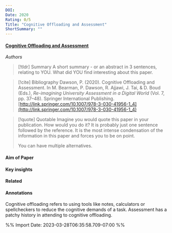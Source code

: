 ```yaml
---
DOI: 
Date: 2020
Rating: 0/5
Title: "Cognitive Offloading and Assessment"
ShortSummary: ""
---
```



#### [Cognitive Offloading and Assessment](dawsonCognitiveOffloadingAssessment2020.pdf)
*Authors*



> [!tldr] Summary
> A short summary - or an abstract in 3 sentences, relating to YOU. What did YOU find interesting about this paper. 

> [!cite] Bibliography
>Dawson, P. (2020). Cognitive Offloading and Assessment. In M. Bearman, P. Dawson, R. Ajjawi, J. Tai, & D. Boud (Eds.), _Re-imagining University Assessment in a Digital World_ (Vol. 7, pp. 37–48). Springer International Publishing. [http://link.springer.com/10.1007/978-3-030-41956-1_4](http://link.springer.com/10.1007/978-3-030-41956-1_4)

> [!quote] Quotable
> Imagine you would quote this paper in your publication. How would you do it? It is probably just one sentence followed by the reference. It is the most intense condensation of the information in this paper and forces you to be on point. 
> 
> You can have multiple alternatives. 


#### Aim of Paper


#### Key insights 


#### Related

#### Annotations


Cognitive offloading refers to using tools like notes, calculators or spellcheckers to reduce the cognitive demands of a task. Assessment has a patchy history in attending to cognitive offloading. 

 




%% Import Date: 2023-03-28T06:35:58.709-07:00 %%
